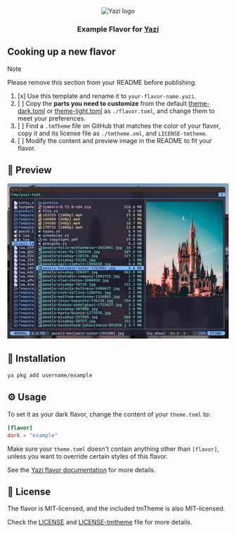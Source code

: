 <div align="center">
  <img src="https://github.com/sxyazi/yazi/blob/main/assets/logo.png?raw=true" alt="Yazi logo" width="20%">
</div>

<h3 align="center">
	Example Flavor for <a href="https://github.com/sxyazi/yazi">Yazi</a>
</h3>

## Cooking up a new flavor

> [!NOTE]
> Please remove this section from your README before publishing.

1. [x] Use this template and rename it to `your-flavor-name.yazi`.
2. [ ] Copy the **parts you need to customize** from the default [theme-dark.toml][theme-dark] or [theme-light.toml][theme-light] as `./flavor.toml`, and change them to meet your preferences.
3. [ ] Find a `.tmTheme` file on GitHub that matches the color of your flavor, copy it and its license file as `./tmtheme.xml`, and `LICENSE-tmtheme`.
4. [ ] Modify the content and preview image in the README to fit your flavor.

[theme-dark]: https://github.com/sxyazi/yazi/blob/main/yazi-config/preset/theme-dark.toml
[theme-light]: https://github.com/sxyazi/yazi/blob/main/yazi-config/preset/theme-light.toml

## 👀 Preview

<img src="preview.png" width="600" />

## 🎨 Installation

<!-- Please replace "username/example" with your repository name. -->

```sh
ya pkg add username/example
```

## ⚙️ Usage

<!--
Please replace "example" with your flavor name.

If your flavor uses a light color scheme, use "light" instead of "dark" wherever it appears below.
-->

To set it as your dark flavor, change the content of your `theme.toml` to:

```toml
[flavor]
dark = "example"
```

Make sure your `theme.toml` doesn't contain anything other than `[flavor]`, unless you want to override certain styles of this flavor.

See the [Yazi flavor documentation](https://yazi-rs.github.io/docs/flavors/overview) for more details.

## 📜 License

The flavor is MIT-licensed, and the included tmTheme is also MIT-licensed.

Check the [LICENSE](LICENSE) and [LICENSE-tmtheme](LICENSE-tmtheme) file for more details.
